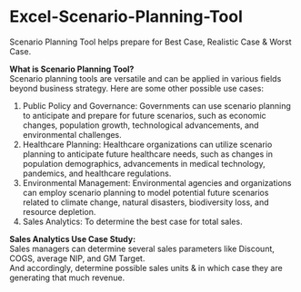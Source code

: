 # Excel-Scenario-Planning-Tool
Scenario Planning Tool helps prepare for Best Case, Realistic Case &amp; Worst Case.<br>

<b>What is Scenario Planning Tool?</b><br>
Scenario planning tools are versatile and can be applied in various fields beyond business strategy. Here are some other possible use cases:<br>

1. Public Policy and Governance: Governments can use scenario planning to anticipate and prepare for future scenarios, such as economic changes, population growth, technological advancements, and environmental challenges.<br>
2. Healthcare Planning: Healthcare organizations can utilize scenario planning to anticipate future healthcare needs, such as changes in population demographics, advancements in medical technology, pandemics, and healthcare regulations.<br>
3. Environmental Management: Environmental agencies and organizations can employ scenario planning to model potential future scenarios related to climate change, natural disasters, biodiversity loss, and resource depletion.<br>
4. Sales Analytics: To determine the best case for total sales.<br>

<b>Sales Analytics Use Case Study:</b><br>
Sales managers can determine several sales parameters like Discount, COGS, average NIP, and GM Target.<br>
And accordingly, determine possible sales units & in which case they are generating that much revenue.<br>








